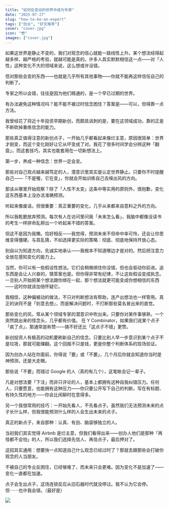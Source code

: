 ```yaml
---
title: "如何在变动的世界中成为专家"
date: "2025-07-27"
slug: "how-to-be-an-expert"
tags: ["创业", "好文推荐"]
cover: "cover.jpg"
icon: "😎"
images: ["cover.jpg"]
---
```

如果这世界是静止不变的，我们对观念的信心就能一路线性上升。某个想法经得起越多样、越严格的考验，就越可能是真的。许多人其实默默相信这一点——对「人性」这种变化不大的领域来说，这么想或许没错。



但对那些会变的东西——也就是几乎所有其他事物——你就不能再这样信任自己的判断了。



专家之所以会错，往往是因为他们精通的，是一个早已过期的世界。



有办法避免这种情况吗？能不能不被过时信念困住？答案是——可以，但得靠一点方法。



我曾经花了将近十年投资早期新创，而颇具讽刺的是，要在这领域成功，靠的正是不断砍掉重练信念的能力。



那些真正值得注意的新创点子，一开始几乎都看起来像烂主意，原因很简单：世界才刚变，而这个变化刚好让它从坏变成了对。我花了很多时间学会分辨这种「翻盘」，而这套技巧，其实也能套用在一切新想法上。



第一步，养成一种信念：世界一定会变。



那些对自己观点越来越笃定的人，潜意识里其实是认定世界静止。只要你不时提醒自己——「不是喔，它在变」，你就会开始训练自己去嗅出风的方向。



那该从哪里开始观察？除了「人性不太变」这条中等实用的原则外，很抱歉，变化这东西基本上没办法准确预测。



听起来像废话，但很重要：真正重要的变化，几乎从来都来自意料之外的方向。



所以我乾脆放弃预测。每次有人在访问里问我「未来怎么看」，我脑中都像没读书的考生一样拼命乱掰出一个听起来不错的答案。



但这不是因为我懒。恰好相反——我觉得，预测未来不但命中率可怜，还会让你思维变得僵硬。与其乱猜，不如选择更实际的策略：彻底、彻底地保持开放心态。



别自以为知道方向，先诚实地承认——我根本不知道哪边才是对的。然后把注意力全放在感知变化的能力上。



当然，你可以有一些假设性想法。它们会稍微绑住你没错，但也会驱动你前进。追东西是会让人兴奋的，猜答案也是。但你得非常有纪律，不让这些假设变成执念。
一旦别人开始把某个想法跟你绑在一起，那个想法就更可能变成你想相信的东西——这时你就该加倍怀疑它。



我相信，这种偏被动的做法，不只对判断想法有帮助，连产出想法也一样管用。真正的诀窍不是「刻意去想」，而是解决问题时，不打断那些莫名冒出来的直觉。



那些变化的风，常从某个领域专家的潜意识中吹出来。只要你对某件事够熟，一个突然跳出来的怪念头，几乎都有价值。
在 Y Combinator，如果我们说某个点子「疯了点」，那通常是称赞——搞不好还比「这点子不错」更赞。



新创投资人有极高的动机要刷新自己的信念。只要比别人早一步意识到某个点子不是垃圾，那就可能赚翻。这个回报不只是钱，更是你整个判断体系的现场验证。



因为创办人站在你面前，你得说「要」或「不要」，几个月后你就会知道你当时是神预测，还是大走眼。



那些说「不要」而错过 Google 的人（真的有几个），这笔帐会记一辈子。



凡是对想法要「下注」而非只评论的人，基本上都拥有这种自我纠错压力。任何人，只要愿意，也能拥有这种压力——你只要公开写下自己的判断。写在有标题、有持久性的地方——你会比闲聊时在意得多。



另一个我很常用的技巧：一开始先看人，不先看点子。虽然我们无法预测未来的点子长什么样，但我很能预测什么样的人会生出未来的点子。



真正的新点子，来自那种：认真、有劲、脑袋够独立的人。



当初我们其实觉得 Airbnb 是烂主意，但我们看得出来——创办人他们是那种「再怪都不会怕」的人，所以我们选择先信人、再信点子，最后押对了。



这招其实通用：想要快一点知道自己什么观念已经过时了？那就去跟那些会打破你观念的人当朋友。



不被自己的专业反困住，已经够难了，而未来只会更难。因为变化不是加速了——变化一直都在加速。



点子会生出点子，这场连锁反应从旧石器时代就没停过。我不认为它会停。
但⋯⋯也许我会错。（最好是）




![](https://prod-files-secure.s3.us-west-2.amazonaws.com/112d0858-5090-4d34-a606-b75eb8d65fd2/46476355-9cf3-4e99-9b7a-3531bc426380/1000202064.png?X-Amz-Algorithm=AWS4-HMAC-SHA256&X-Amz-Content-Sha256=UNSIGNED-PAYLOAD&X-Amz-Credential=ASIAZI2LB466Q5VHFEJ4%2F20251027%2Fus-west-2%2Fs3%2Faws4_request&X-Amz-Date=20251027T192716Z&X-Amz-Expires=3600&X-Amz-Security-Token=IQoJb3JpZ2luX2VjEPP%2F%2F%2F%2F%2F%2F%2F%2F%2F%2FwEaCXVzLXdlc3QtMiJIMEYCIQD%2FxopFDaKxFaqMZbRD2uITnHfAkgIldSmWst1IdgZIVwIhAPg6ZrH4G97c3Imd1HOWm3f96WHZJmvU7tt4c7ZVx3fPKogECKz%2F%2F%2F%2F%2F%2F%2F%2F%2F%2FwEQABoMNjM3NDIzMTgzODA1IgyDGivo1P61FVMUlDYq3AO9NVlziDPerH5G4oXauTnpZq5p7eY%2BxLb7elUVCJbH4tsONyj%2Bkp2KotS167cujGZTE3kWQqTMTR1Bmgx5qlBbTlGlqAtJazsRpvuYlkjbMVTpojw5ZBkB4qAUj54Obu%2BzXQdfOEZke9xa1HQBUlTKxH5dm9ZITBdyujzxOKuSX8RiBGzslVLOMj7ULVnPNd7iN5IP5UuGoo5wYZTNzqLDE0yXOXrhY5vjtuGjMm5RkXKjoWIKW5Ckls%2FvQRK9Xem8Cd3u2A9bJeM%2BriejO56SRANBM5XVpr5uV1eVEYR%2FypXZeUpGXqu78T1GAps8f07aJAqWm6tw3XDij7CWkHywXoF2WIsmIbRXtDwDBuEGy7a%2BBE01b%2FhsD7fGwyCGOMb27AXkRTVz8LCeRFUoiQm1DIEfVCXgRxoATIadUaWVKbEXWHZK5%2BQNrxP3BGuTg9Xf04H9Ew9t0GCeuxWObFEoCKN%2FiLJxbmpr%2BNtOLO0%2BpeGrg9B%2Fc%2FB2a%2FAJ%2BNFL6QHMM66megvsyjMp9XrpeAV6pXK7kLdk9hyaw%2Fd4RKFWu%2F7J6Qjh4cyL1C5EhAfSwroCFtCLqJ2QYRTOHAVFEMYdy0BNIbtmy1CGnZfxKzZ%2FnEruPaxfn5n2tXW9SzDP8%2F7HBjqkAVO57RLIWZl2TPjH54SoJf6y4C63tsVpA1gszMWKxbATChoqSJwrFOgVT%2BCQrkSk8TAkGuPoFaL0QGzj7q2JKcM7UiBsEvO9EQ6yq1Hncqe9aEWs2rD1hx3xiItC1ihVYN2%2FFk%2BZGMx6UFE%2BNgMRwf878xaV0%2BudWtQgks6sWEH%2BWOti9oTj8Ii0JQrXH%2Frg20uthxzsNC7T76M45viYJ6XYwMda&X-Amz-Signature=281f61fa2daa0f99ccf49da35defc37dcc93adc0675d03182957335523cb5d57&X-Amz-SignedHeaders=host&x-amz-checksum-mode=ENABLED&x-id=GetObject)

